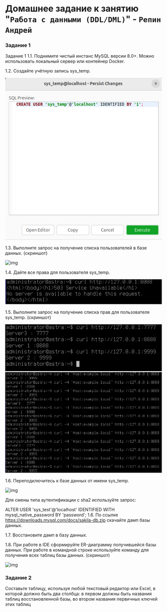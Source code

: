 # Домашнее задание к занятию "`Работа с данными (DDL/DML)`" - `Репин Андрей`


### Задание 1
Задание 1
1.1. Поднимите чистый инстанс MySQL версии 8.0+. Можно использовать локальный сервер или контейнер Docker.

1.2. Создайте учётную запись sys_temp.

![img](https://github.com/RepinAndrey/ddl_dml/blob/main/img/1.png)

1.3. Выполните запрос на получение списка пользователей в базе данных. (скриншот)

![img](https://github.com/RepinAndrey/Balancing/blob/main/img/2.png)

1.4. Дайте все права для пользователя sys_temp.

![img](https://github.com/RepinAndrey/Balancing/blob/main/img/3.png)

1.5. Выполните запрос на получение списка прав для пользователя sys_temp. (скриншот)

![img](https://github.com/RepinAndrey/Balancing/blob/main/img/4.png)
![img](https://github.com/RepinAndrey/Balancing/blob/main/img/5.png)

1.6. Переподключитесь к базе данных от имени sys_temp.

![img](https://github.com/RepinAndrey/Balancing/blob/main/img/6.png)

Для смены типа аутентификации с sha2 используйте запрос:

ALTER USER 'sys_test'@'localhost' IDENTIFIED WITH mysql_native_password BY 'password';
1.6. По ссылке https://downloads.mysql.com/docs/sakila-db.zip скачайте дамп базы данных.

1.7. Восстановите дамп в базу данных.

1.8. При работе в IDE сформируйте ER-диаграмму получившейся базы данных. При работе в командной строке используйте команду для получения всех таблиц базы данных. (скриншот)

![img](https://github.com/RepinAndrey/Balancing/blob/main/img/7.png)

### Задание 2

Составьте таблицу, используя любой текстовый редактор или Excel, в которой должно быть два столбца: в первом должны быть названия таблиц восстановленной базы, во втором названия первичных ключей этих таблиц






